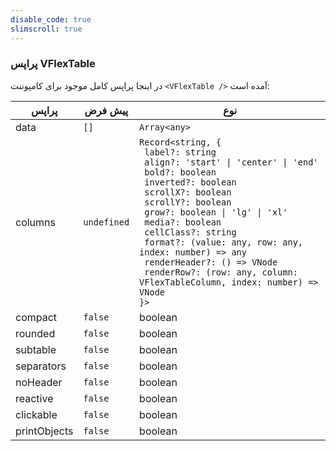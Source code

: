 ```yaml
---
disable_code: true
slimscroll: true
---
```


### پراپس VFlexTable

در اینجا پراپس کامل موجود برای کامپوننت `<VFlexTable />` آمده است:

| پراپس        | پیش فرض                                       | نوع                                                                                                                                                                                                                                                                                                                                                                                                                                                                                                 |
| ------------ | --------------------------------------------- | --------------------------------------------------------------------------------------------------------------------------------------------------------------------------------------------------------------------------------------------------------------------------------------------------------------------------------------------------------------------------------------------------------------------------------------------------------------------------------------------------- |
| data         | <span class="is-array">`[]`</span>            | <span class="is-array">`Array<any>`</span>                                                                                                                                                                                                                                                                                                                                                                                                                                                          |
| columns      | <span class="is-undefined">`undefined`</span> | <span class="is-array">`Record<string, {`<br/>` label?: string`<br/>` align?: 'start' \| 'center' \| 'end'`<br/>` bold?: boolean`<br/>` inverted?: boolean`<br/>` scrollX?: boolean`<br/>` scrollY?: boolean`<br/>` grow?: boolean \| 'lg' \| 'xl'`<br/>` media?: boolean`<br/>` cellClass?: string`<br/>` format?: (value: any, row: any, index: number) => any`<br/>` renderHeader?: () => VNode`<br/>` renderRow?: (row: any, column: VFlexTableColumn, index: number) => VNode`<br/>`}>`</span> |
| compact      | <span class="is-boolean">`false`</span>       | boolean                                                                                                                                                                                                                                                                                                                                                                                                                                                                                             |
| rounded      | <span class="is-boolean">`false`</span>       | boolean                                                                                                                                                                                                                                                                                                                                                                                                                                                                                             |
| subtable     | <span class="is-boolean">`false`</span>       | boolean                                                                                                                                                                                                                                                                                                                                                                                                                                                                                             |
| separators   | <span class="is-boolean">`false`</span>       | boolean                                                                                                                                                                                                                                                                                                                                                                                                                                                                                             |
| noHeader     | <span class="is-boolean">`false`</span>       | boolean                                                                                                                                                                                                                                                                                                                                                                                                                                                                                             |
| reactive     | <span class="is-boolean">`false`</span>       | boolean                                                                                                                                                                                                                                                                                                                                                                                                                                                                                             |
| clickable    | <span class="is-boolean">`false`</span>       | boolean                                                                                                                                                                                                                                                                                                                                                                                                                                                                                             |
| printObjects | <span class="is-boolean">`false`</span>       | boolean                                                                                                                                                                                                                                                                                                                                                                                                                                                                                             |
